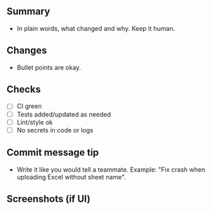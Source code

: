 ## Summary
- In plain words, what changed and why. Keep it human.

## Changes
- Bullet points are okay.

## Checks
- [ ] CI green
- [ ] Tests added/updated as needed
- [ ] Lint/style ok
- [ ] No secrets in code or logs

## Commit message tip
- Write it like you would tell a teammate. Example: "Fix crash when uploading Excel without sheet name".

## Screenshots (if UI)
